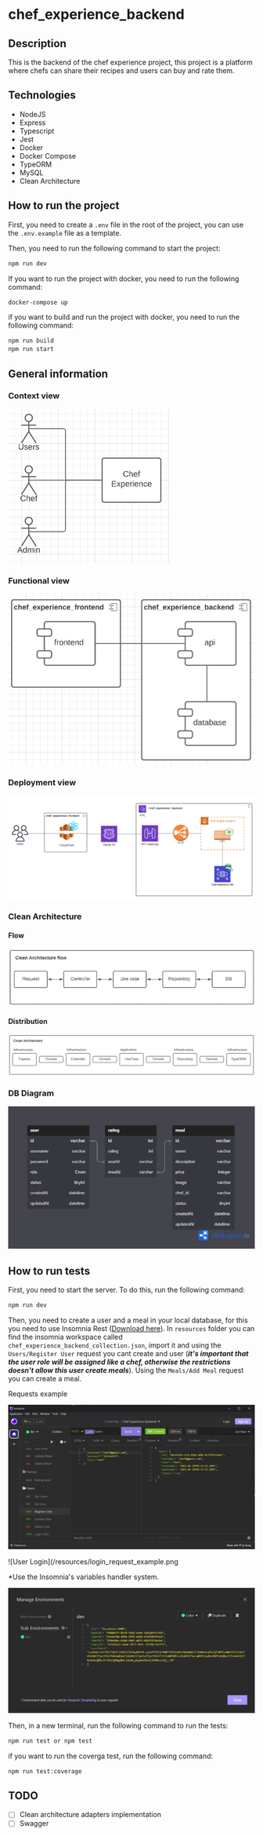 # chef_experience_backend

## Description

This is the backend of the chef experience project, this project is a platform where chefs can share their recipes and users can buy and rate them.

## Technologies

- NodeJS
- Express
- Typescript
- Jest
- Docker
- Docker Compose
- TypeORM
- MySQL
- Clean Architecture

## How to run the project

First, you need to create a `.env` file in the root of the project, you can use the `.env.example` file as a template.

Then, you need to run the following command to start the project:

```bash
npm run dev
```

If you want to run the project with docker, you need to run the following command:

```bash
docker-compose up
```

if you want to build and run the project with docker, you need to run the following command:

```bash
npm run build
npm run start
```

## General information

### Context view

![Context View](/resources/context_view.png)

### Functional view

![Functional View](/resources/functional_view.png)

### Deployment view

![Deployment View](/resources/deployment_view.png)

### Clean Architecture

#### Flow

![Clean Architecture Flow](/resources/clean_architecture_flow.png)

#### Distribution

![Clean Architecture](/resources/clean_architecture_distribution.png)

### DB Diagram

![DB Diagram](/resources/db_diagram.png)

## How to run tests

First, you need to start the server. To do this, run the following command:

```bash
npm run dev
```

Then, you need to create a user and a meal in your local database, for this you need to use Insomnia Rest ([Download here](https://insomnia.rest/download)). In `resources` folder you can find the insomnia workspace called `chef_experience_backend_collection.json`, import it and using the `Users/Register User` request you cant create and user (_**it's important that the user role will be assigned like a chef, otherwise the restrictions doesn't allow this user create meals**_). Using the `Meals/Add Meal` request you can create a meal.

Requests example

![User Registration](/resources/register_request_example.png)

![User Login](/resources/login_request_example.png

\*Use the Insomnia's variables handler system.

![Insomnia variable handler](/resources/insomnia_variable_handler.png)

Then, in a new terminal, run the following command to run the tests:

```bash
npm run test or npm test
```

if you want to run the coverga test, run the following command:

```bash
npm run test:coverage

```

## TODO

- [ ] Clean architecture adapters implementation
- [ ] Swagger
